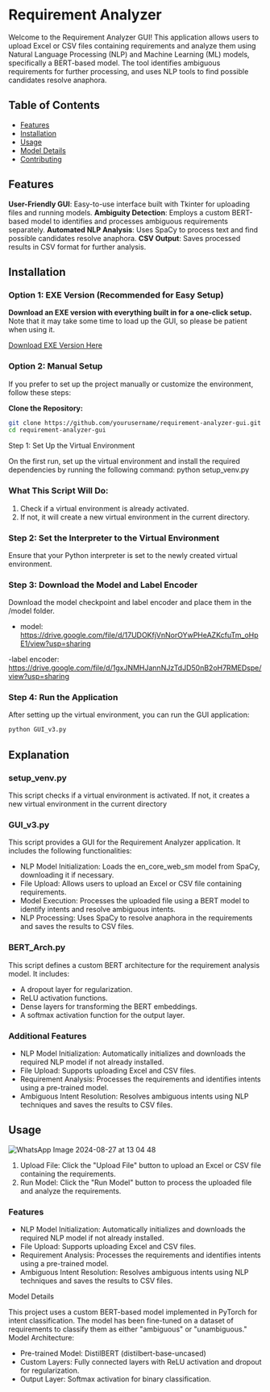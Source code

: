 # Requirement Analyzer

Welcome to the Requirement Analyzer GUI! This application allows users to upload Excel or CSV files containing requirements and analyze them using Natural Language Processing (NLP) and Machine Learning (ML) models, specifically a BERT-based model. The tool identifies ambiguous requirements for further processing, and uses NLP tools to find possible candidates resolve anaphora.

## Table of Contents

- [Features](#features)
- [Installation](#installation)
- [Usage](#usage)
- [Model Details](#model-details)
- [Contributing](#contributing)
  
## Features

**User-Friendly GUI**: Easy-to-use interface built with Tkinter for uploading files and running models.
**Ambiguity Detection**: Employs a custom BERT-based model to identifies and processes ambiguous requirements separately.
**Automated NLP Analysis**: Uses SpaCy to process text and find possible candidates resolve anaphora.
**CSV Output**: Saves processed results in CSV format for further analysis.

## Installation

### Option 1: EXE Version (Recommended for Easy Setup)

**Download an EXE version with everything built in for a one-click setup.** Note that it may take some time to load up the GUI, so please be patient when using it.

[Download EXE Version Here](https://drive.google.com/file...)

### Option 2: Manual Setup

If you prefer to set up the project manually or customize the environment, follow these steps:

**Clone the Repository:**

   ```bash
   git clone https://github.com/yourusername/requirement-analyzer-gui.git
   cd requirement-analyzer-gui
   ```

Step 1: Set Up the Virtual Environment

On the first run, set up the virtual environment and install the required dependencies by running the following command:
python setup_venv.py

### What This Script Will Do:

1. Check if a virtual environment is already activated.
2. If not, it will create a new virtual environment in the current directory.

### Step 2: Set the Interpreter to the Virtual Environment

Ensure that your Python interpreter is set to the newly created virtual environment.

### Step 3: Download the Model and Label Encoder

Download the model checkpoint and label encoder and place them in the /model folder. 

- model:
https://drive.google.com/file/d/17UDOKfjVnNorOYwPHeAZKcfuTm_oHpE1/view?usp=sharing

 -label encoder:
https://drive.google.com/file/d/1gxJNMHJannNJzTdJD50nB2oH7RMEDspe/view?usp=sharing

### Step 4: Run the Application
After setting up the virtual environment, 
you can run the GUI application:
  ```bash
  python GUI_v3.py
  ```
## Explanation

### setup_venv.py
This script checks if a virtual environment is activated. If not, it creates a new virtual environment in the current directory

### GUI_v3.py
This script provides a GUI for the Requirement Analyzer application. It includes the following functionalities:

  - NLP Model Initialization: Loads the en_core_web_sm model from SpaCy, downloading it if necessary.
  - File Upload: Allows users to upload an Excel or CSV file containing requirements.
  - Model Execution: Processes the uploaded file using a BERT model to identify intents and resolve ambiguous intents.
  - NLP Processing: Uses SpaCy to resolve anaphora in the requirements and saves the results to CSV files.  

    
### BERT_Arch.py
This script defines a custom BERT architecture for the requirement analysis model. It includes:

- A dropout layer for regularization.
- ReLU activation functions.
- Dense layers for transforming the BERT embeddings.
- A softmax activation function for the output layer.
  
### Additional Features

  - NLP Model Initialization: Automatically initializes and downloads the required NLP model if not already installed.
  - File Upload: Supports uploading Excel and CSV files.
  - Requirement Analysis: Processes the requirements and identifies intents using a pre-trained model.
  - Ambiguous Intent Resolution: Resolves ambiguous intents using NLP techniques and saves the results to CSV files.

## Usage
![WhatsApp Image 2024-08-27 at 13 04 48](https://github.com/user-attachments/assets/1b2c9ab8-c649-4634-9786-20b18f114d93)
1. Upload File: Click the "Upload File" button to upload an Excel or CSV file containing the requirements.
2. Run Model: Click the "Run Model" button to process the uploaded file and analyze the requirements.
### Features
  - NLP Model Initialization: Automatically initializes and downloads the required NLP model if not already installed.
  - File Upload: Supports uploading Excel and CSV files.
  - Requirement Analysis: Processes the requirements and identifies intents using a pre-trained model.
  - Ambiguous Intent Resolution: Resolves ambiguous intents using NLP techniques and saves the results to CSV files.

Model Details

This project uses a custom BERT-based model implemented in PyTorch for intent classification. The model has been fine-tuned on a dataset of requirements to classify them as either "ambiguous" or "unambiguous."
Model Architecture:

  - Pre-trained Model: DistilBERT (distilbert-base-uncased)
  - Custom Layers: Fully connected layers with ReLU activation and dropout for regularization.
  - Output Layer: Softmax activation for binary classification.
